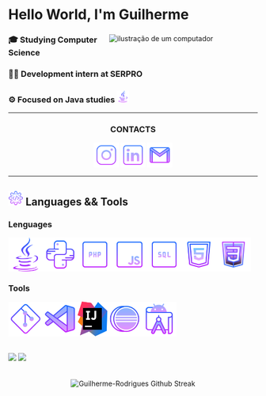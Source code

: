 

<h1>Hello World, I'm Guilherme</h1>

<article class="markdown-body entry-content container-lg f5" itemprop="text"><p dir="auto"><a target="_blank" rel="noopener noreferrer nofollow">
  <img src="https://media.tenor.com/TCRFRR67pVkAAAAi/rebrnd-coding.gif" alt="ilustração de um computador" alt="ilustração de um computador" width="300px" align="right" style="max-width: 100%;">
<h3 align="left" dir="auto"> 
  🎓 <strong>Studying Computer Science</strong>
</h3>
<h3 align="left" dir="auto">
  👨‍💻<strong> Development intern at SERPRO</strong>
</y3>
<h3>⚙️ <strong>Focused on Java studies <img src="https://github.com/Guismx/Images-Icons/blob/main/java-512.png?raw=true" width="25" style="max-width: 100%;" ></strong>
</h3>
  <hr data-sourcepos="29:1-30:0">
<h3 align="center" dir="auto">CONTACTS
</h3>
  
<div display=flex align="center" dir="auto">
     <a href="https://www.instagram.com/guiismx/" rel="nofollow" target="_blank"><img src="https://github.com/Guismx/Images-Icons/blob/main/instagram-512.png?raw=true" width="50" style="max-width: 100%;"></a>
      <a href="https://www.linkedin.com/in/guilhermesmx" rel="nofollow" target="_blank"><img src="https://github.com/Guismx/Images-Icons/blob/main/linkedin-512.png?raw=true" width="50" style="max-width: 100%;"></a>
      <a href="mailto:Guilhermesmx@gmail.com" rel="nofollow" target="_blank"><img src="https://github.com/Guismx/Images-Icons/blob/main/gmail-logo-512.png?raw=true" width="50" style="max-width: 100%;"></a>
</div>

--------------------------------------------------------------------------------------------------------------------------------------------------------------

<h1><img src="https://github.com/Guismx/Images-Icons/blob/main/icons8-development-96.png?raw=true" width="30" style="max-width: 100%;"><strong> Languages && Tools</strong> </h1>

<h3>Lenguages</h3>
<div style="Display: flex">
  <img src="https://github.com/Guismx/Images-Icons/blob/main/java-512.png?raw=true" width="70" style="max-width: 100%;">
  <img src="https://github.com/Guismx/Images-Icons/blob/main/python-512.png?raw=true" width="70" style="max-width: 100%;">  
  <img src="https://github.com/Guismx/Images-Icons/blob/main/php.png?raw=true" width="70" style="max-width: 100%;">
  <img src="https://github.com/Guismx/Images-Icons/blob/main/javascript-512.png?raw=true" width="70" style="max-width: 100%;">
  <img src="https://github.com/Guismx/Images-Icons/blob/main/sql.png?raw=true" width="70" style="max-width: 100%;">
  <img src="https://github.com/Guismx/Images-Icons/blob/main/html.png?raw=true" width="70" style="max-width: 100%;">
  <img src="https://github.com/Guismx/Images-Icons/blob/main/icons8-css-64.png?raw=true" width="70" style="max-width: 100%;">
</div>

<h3>Tools</h3>


<div style="Display: flex">
  <img src="https://github.com/Guismx/Images-Icons/blob/main/icons8-git-512.png?raw=true" width="70" style="max-width: 100%;">
  <img src="https://github.com/Guismx/Images-Icons/blob/main/visual-studio-code-2019-512.png?raw=true" width="70" style="max-width: 100%;">
  <img src="https://github.com/Guismx/Images-Icons/blob/main/intellij-idea-1-logo-png-transparent.png?raw=true" width="60" style="max-width: 100%;">  
  <img src="https://github.com/Guismx/Images-Icons/blob/main/icons8-java-eclipse-512-removebg-preview.png?raw=true" width="70" style="max-width: 100%;">
  <img src="https://github.com/Guismx/Images-Icons/blob/main/android-studio-512.png?raw=true" width="70" style="max-width: 100%;">
</div><br><br>

<div>
  <a href="https://github.com/Guismx" style="color:#5c404000">
    <img width="61%" src="https://github-readme-stats.vercel.app/api?username=Guismx&amp;hide=&amp;count_private=true&amp;bg_color=0D1117&amp;theme=react&amp;hide_border=true&amp;show_icons=true" data-canonical-src="https://github-readme-stats.vercel.app/api?username=Guismx&amp;hide=&amp;count_private=true&amp;bg_color=0D1117&amp;theme=react&amp;hide_border=true&amp;show_icons=true" style="max-width: 100%;">
  </a>
  <a>
     <img width="38.25%" src="https://github-readme-stats.vercel.app/api/top-langs/?username=Guismx&amp;langs_count=10&amp;count_private=true&amp;layout=compact&amp;theme=react&amp;hide_border=true&amp;bg_color=0D1117" data-canonical-src="https://github-readme-stats.vercel.app/api/top-langs/?username=Guismx&amp;langs_count=10&amp;count_private=true&amp;layout=compact&amp;theme=react&amp;hide_border=true&amp;bg_color=4169E1" style="max-width: 100%;">
  </a>
</div><br><br>

<div align="center" dir="auto">
  <a>
    <img width="100%" src="https://github-readme-streak-stats.herokuapp.com/?user=Guismx&show_icons=true&count_private=true&theme=react&hide_border=true&bg_color=0D1117" alt="Guilherme-Rodrigues Github Streak" data-canonical-src="https://github-readme-streak-stats.herokuapp.com/?user=Guismx&amp;show_icons=true&amp;count_private=true&amp;theme=react&amp;hide_border=true&amp;bg_color=0D1117" style="max-width: 100%;">
  </a>
</div>




